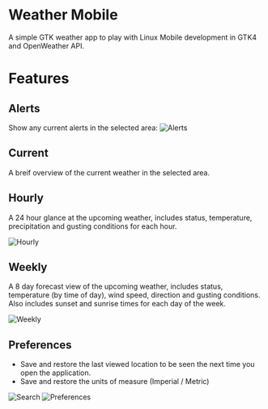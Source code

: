 # Weather Mobile
A simple GTK weather app to play with Linux Mobile development in GTK4 and OpenWeather API.

# Features

## Alerts
Show any current alerts in the selected area:
![Alerts](https://i.imgur.com/6lnRtlM.png)

## Current
A breif overview of the current weather in the selected area.

## Hourly
A 24 hour glance at the upcoming weather, includes status, temperature, precipitation and gusting conditions for each hour.

![Hourly](https://i.imgur.com/hZXgIiv.png)

## Weekly
A 8 day forecast view of the upcoming weather, includes status, temperature (by time of day), wind speed, direction and gusting conditions. 
Also includes sunset and sunrise times for each day of the week.

![Weekly](https://i.imgur.com/Kqdamvd.png)

## Preferences
- Save and restore the last viewed location to be seen the next time you open the application. 
- Save and restore the units of measure (Imperial / Metric)

![Search](https://i.imgur.com/qSk4vD6.png)
![Preferences](https://i.imgur.com/QqieI8A.png)
